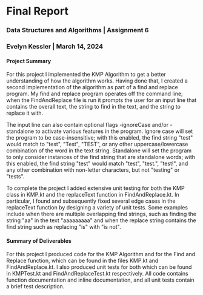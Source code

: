 # Final Report
### Data Structures and Algorithms | Assignment 6
### Evelyn Kessler | March 14, 2024

#### Project Summary
For this project I implemented the KMP Algorithm to get a better understanding of how the algorithm works.
Having done that, I created a second implementation of the algorithm as part of a find and replace program.
My find and replace program operates off the command line; when the FindAndReplace file is run it prompts the
user for an input line that contains the overall text, the string to find in the text, and the string to replace it with.

The input line can also contain optional flags -ignoreCase and/or -standalone to activate various features in the program.
Ignore case will set the program to be case-insensitive; with this enabled, the find string "test" would match to "test", 
"Test", "TEST", or any other uppercase/lowercase combination of the word in the text string.
Standalone will set the program to only consider instances of the find string that are standalone words; with this enabled,
the find string "test" would match "test", "test.", "test!", and any other combination with non-letter characters, but not 
"testing" or "tests".

To complete the project I added extensive unit testing for both the KMP class in KMP.kt and the replaceText function in
FindAndReplace.kt. In particular, I found and subsequently fixed several edge cases in the replaceText function by designing
a variety of unit tests. Some examples include when there are multiple overlapping find strings, such as finding the string
"aa" in the text "aaaaaaaaa" and when the replace string contains the find string such as replacing "is" with "is not".

#### Summary of Deliverables
For this project I produced code for the KMP Algorithm and for the Find and Replace function, which can be found in the files
KMP.kt and FindAndReplace.kt. I also produced unit tests for both which can be found in KMPTest.kt and FindAndReplaceTest.kt
respectively. All code contains function documentation and inline documentation, and all unit tests contain a brief test description.